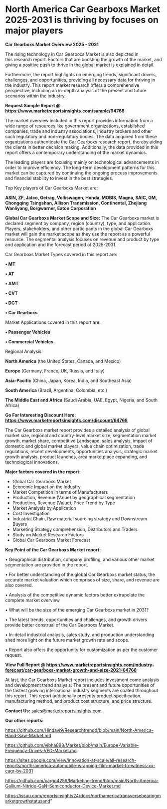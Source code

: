 # North America Car Gearboxs Market 2025-2031 is thriving by focuses on major players

<Strong> Car Gearboxs Market Overview 2025 - 2031</strong>

The rising technology in Car Gearboxs Market is also depicted in this research report. Factors that are boosting the growth of the market, and giving a positive push to thrive in the global market is explained in detail.

Furthermore, the report highlights on emerging trends, significant drivers, challenges, and opportunities, providing all necessary data for thriving in the industry. This report market research offers a comprehensive perspective, including an in-depth analysis of the present and future scenarios within the industry.

<strong>Request Sample Report @ <a href=https://www.marketreportsinsights.com/sample/64768>https://www.marketreportsinsights.com/sample/64768</a></strong>

The market overview included in this report provides information from a wide range of resources like government organizations, established companies, trade and industry associations, industry brokers and other such regulatory and non-regulatory bodies. The data acquired from these organizations authenticate the Car Gearboxs research report, thereby aiding the clients in better decision making. Additionally, the data provided in this report offers a contemporary understanding of the market dynamics.

The leading players are focusing mainly on technological advancements in order to improve efficiency. The long-term development patterns for this market can be captured by continuing the ongoing process improvements and financial stability to invest in the best strategies.

Top Key players of Car Gearboxs Market are:

<strong>ASIN, ZF, Jatco, Getrag, Volkswagen, Honda, MOBIS, Magna, SAIC, GM, Chongqing Tsingshan, Allison Transmission, Continental, Zhejiang Wanliyang, Borgwarner, Eaton Corporation</strong>

<strong><b>Global Car Gearboxs Market Scope and Size:</b></strong>
The Car Gearboxs market is declared segment by company, region (country), type, and application. Players, stakeholders, and other participants in the global Car Gearboxs market will gain the market scope as they use the report as a powerful resource. The segmental analysis focuses on revenue and product by type and application and the forecast period of 2025-2031.

Car Gearboxs Market Types covered in this report are:

<strong>• MT

• AT

• AMT

• CVT

• DCT

• Car Gearboxs</strong>

Market Applications covered in this report are:

<strong>• Passenger Vehicles

• Commercial Vehicles</strong> 

Regional Analysis

<strong>North America</strong> (the United States, Canada, and Mexico)

<strong>Europe</strong> (Germany, France, UK, Russia, and Italy)

<strong>Asia-Pacific</strong> (China, Japan, Korea, India, and Southeast Asia)

<strong>South America</strong> (Brazil, Argentina, Colombia, etc.)

<strong>The Middle East and Africa</strong> (Saudi Arabia, UAE, Egypt, Nigeria, and South Africa)

<strong>Go For Interesting Discount Here: <a href=https://www.marketreportsinsights.com/discount/64768>https://www.marketreportsinsights.com/discount/64768</a></strong>

The Car Gearboxs market report provides a detailed analysis of global market size, regional and country-level market size, segmentation market growth, market share, competitive Landscape, sales analysis, impact of domestic and global market players, value chain optimization, trade regulations, recent developments, opportunities analysis, strategic market growth analysis, product launches, area marketplace expanding, and technological innovations.

<strong><b>Major factors covered in the report:</b></strong>
<ul>
  <li>Global Car Gearboxs Market </li>
  <li>Economic Impact on the Industry</li>
  <li>Market Competition in terms of Manufacturers</li>
  <li>Production, Revenue (Value) by geographical segmentation</li>
  <li>Production, Revenue (Value), Price Trend by Type</li>
  <li>Market Analysis by Application</li>
  <li>Cost Investigation</li>
  <li>Industrial Chain, Raw material sourcing strategy and Downstream Buyers</li>
  <li>Marketing Strategy comprehension, Distributors and Traders</li>
  <li>Study on Market Research Factors</li>
  <li>Global Car Gearboxs Market Forecast</li>
</ul>

<strong><b>Key Point of the Car Gearboxs Market report:</b></strong>

• Geographical distribution, company profiling, and various other market segmentation are provided in the report.

• For better understanding of the global Car Gearboxs market status, the accurate market valuation which comprises of size, share, and revenue are also covered.

• Analysis of the competitive dynamic factors better extrapolate the complete market overview

• What will be the size of the emerging Car Gearboxs market in 2031?

• The latest trends, opportunities and challenges, and growth drivers provide better construal of the Car Gearboxs Market.

• In-detail industrial analysis, sales study, and production understanding shed more light on the future market growth rate and scope.

• Report also offers the opportunity for customization as per the customer request.

<strong><b>View Full Report @ <a href=https://www.marketreportsinsights.com/industry-forecast/car-gearboxs-market-growth-and-size-2021-64768>https://www.marketreportsinsights.com/industry-forecast/car-gearboxs-market-growth-and-size-2021-64768</a></b></strong>


At last, the Car Gearboxs Market report includes investment come analysis and development trend analysis. The present and future opportunities of the fastest growing international industry segments are coated throughout this report. This report additionally presents product specification, manufacturing method, and product cost structure, and price structure.

<strong>Contact Us:</strong>
sales@marketreportsinsights.com

<strong>Our other reports:</strong>

<a href=https://github.com/Hindavi9/Researchtrendd/blob/main/North-America-Hand-Saw-Market.md>https://github.com/Hindavi9/Researchtrendd/blob/main/North-America-Hand-Saw-Market.md</a>

<a href=https://github.com/vibha898/Market/blob/main/Europe-Variable-Frequency-Drives-VFD-Market.md>https://github.com/vibha898/Market/blob/main/Europe-Variable-Frequency-Drives-VFD-Market.md</a>

<a href=https://sites.google.com/view/innovation-at-scale/all-research-reports/north-america-automobile-wrapping-film-market-to-witness-xx-cagr-by-2031>https://sites.google.com/view/innovation-at-scale/all-research-reports/north-america-automobile-wrapping-film-market-to-witness-xx-cagr-by-2031</a>

<a href=https://github.com/cargo4256/Marketing-trend/blob/main/North-America-Gallium-Nitride-GaN-Semiconductor-Device-Market.md>https://github.com/cargo4256/Marketing-trend/blob/main/North-America-Gallium-Nitride-GaN-Semiconductor-Device-Market.md</a>

<a href=https://issuu.com/reportsinsights24/docs/northamericatransversebearingmarketgrowthstatusand>https://issuu.com/reportsinsights24/docs/northamericatransversebearingmarketgrowthstatusand</a>"
